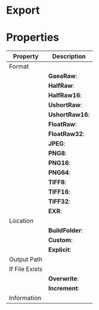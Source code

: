 # Export


# Properties


| Property | Description| 
| -------- | -----------|
| Format |  |
| | **GaeaRaw**: <desc> |
| | **HalfRaw**: <desc> |
| | **HalfRaw16**: <desc> |
| | **UshortRaw**: <desc> |
| | **UshortRaw16**: <desc> |
| | **FloatRaw**: <desc> |
| | **FloatRaw32**: <desc> |
| | **JPEG**: <desc> |
| | **PNG8**: <desc> |
| | **PNG16**: <desc> |
| | **PNG64**: <desc> |
| | **TIFF8**: <desc> |
| | **TIFF16**: <desc> |
| | **TIFF32**: <desc> |
| | **EXR**: <desc> |
| Location |  |
| | **BuildFolder**: <desc> |
| | **Custom**: <desc> |
| | **Explicit**: <desc> |
| Output Path |  |
| If File Exists |  |
| | **Overwrite**: <desc> |
| | **Increment**: <desc> |
| Information |  |





